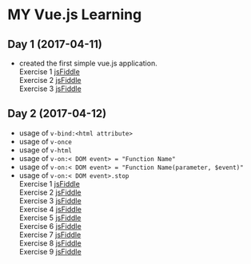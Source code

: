 # MY Vue.js Learning

## Day 1 (2017-04-11)
  - created the first simple vue.js application.
</br>Exercise 1 [jsFiddle](https://jsfiddle.net/ddrdushy/c9ymzL7s/)
</br>Exercise 2 [jsFiddle](https://jsfiddle.net/ddrdushy/d3q3rw92/7/)
</br>Exercise 3 [jsFiddle](https://jsfiddle.net/ddrdushy/njnkthuz/)


## Day 2 (2017-04-12)
  - usage of `v-bind:<html attribute>`
  - usage of `v-once`
  - usage of `v-html`
  - usage of `v-on:< DOM event> = "Function Name"` 
  - usage of `v-on:< DOM event> = "Function Name(parameter, $event)"` 
  - usage of `v-on:< DOM event>.stop` 
</br>Exercise 1 [jsFiddle](https://jsfiddle.net/ddrdushy/vwxof2fa/3/)
</br>Exercise 2 [jsFiddle](https://jsfiddle.net/ddrdushy/vwxof2fa/5/)
</br>Exercise 3 [jsFiddle](https://jsfiddle.net/ddrdushy/vwxof2fa/6/)
</br>Exercise 4 [jsFiddle](https://jsfiddle.net/ddrdushy/0wb9ym4z/1/)
</br>Exercise 5 [jsFiddle](https://jsfiddle.net/ddrdushy/0wb9ym4z/2/)
</br>Exercise 6 [jsFiddle](https://jsfiddle.net/ddrdushy/0wb9ym4z/3/)
</br>Exercise 7 [jsFiddle](https://jsfiddle.net/ddrdushy/0wb9ym4z/4/)
</br>Exercise 8 [jsFiddle](https://jsfiddle.net/ddrdushy/0wb9ym4z/5/)
</br>Exercise 9 [jsFiddle](https://jsfiddle.net/ddrdushy/0wb9ym4z/7/)
